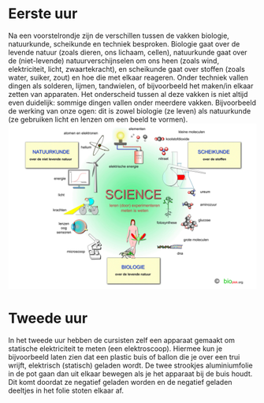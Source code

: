 # Eerste uur
Na een voorstelrondje zijn de verschillen tussen de vakken biologie, natuurkunde, scheikunde en techniek besproken. Biologie gaat over de levende natuur (zoals dieren, ons lichaam, cellen), natuurkunde gaat over de (niet-levende) natuurverschijnselen om ons heen (zoals wind, elektriciteit, licht, zwaartekracht), en scheikunde gaat over stoffen (zoals water, suiker, zout) en hoe die met elkaar reageren. Onder techniek vallen dingen als solderen, lijmen, tandwielen, of bijvoorbeeld het maken/in elkaar zetten van apparaten. Het onderscheid tussen al deze vakken is niet altijd even duidelijk: sommige dingen vallen onder meerdere vakken. Bijvoorbeeld de werking van onze ogen: dit is zowel biologie (ze leven) als natuurkunde (ze gebruiken licht en lenzen om een beeld te vormen).
![NatuurTechniek](https://github.com/dpstruwe/N-T-cursus-DJOG/blob/master/Lessen/poster.jpg)

# Tweede uur
In het tweede uur hebben de cursisten zelf een apparaat gemaakt om statische elektriciteit te meten (een elektroscoop). Hiermee kun je bijvoorbeeld laten zien dat een plastic buis of ballon die je over een trui wrijft, elektrisch (statisch) geladen wordt. De twee strookjes aluminiumfolie in de pot gaan dan uit elkaar bewegen als je het apparaat bij de buis houdt. Dit komt doordat ze negatief geladen worden en de negatief geladen deeltjes in het folie stoten elkaar af.

